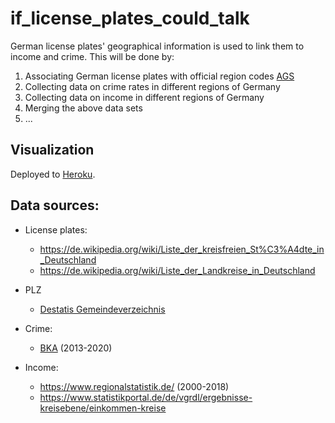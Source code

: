 # if_license_plates_could_talk

German license plates' geographical information is used to link them to income and crime. This will be done by:

1. Associating German license plates with official region codes [AGS](https://de.wikipedia.org/wiki/Amtlicher_Gemeindeschl%C3%BCssel)
2. Collecting data on crime rates in different regions of Germany
3. Collecting data on income in different regions of Germany
4. Merging the above data sets
5. ...

## Visualization

Deployed to [Heroku](https://license-plates-talk.herokuapp.com/).

## Data sources:

- License plates:
    - https://de.wikipedia.org/wiki/Liste_der_kreisfreien_St%C3%A4dte_in_Deutschland
    - https://de.wikipedia.org/wiki/Liste_der_Landkreise_in_Deutschland
- PLZ
    - [Destatis Gemeindeverzeichnis](https://www.destatis.de/DE/Themen/Laender-Regionen/Regionales/Gemeindeverzeichnis/Administrativ/Archiv/GVAuszugQ/AuszugGV2QAktuell.html;jsessionid=8274FBC848E650875A15A3184CC48E06.live732)
- Crime:
    - [BKA](https://www.bka.de/DE/AktuelleInformationen/StatistikenLagebilder/PolizeilicheKriminalstatistik/PKS2017/BKATabellen/bkaTabellenLaenderKreiseStaedteFaelle.html) (2013-2020)

- Income:
    - https://www.regionalstatistik.de/ (2000-2018)
    - https://www.statistikportal.de/de/vgrdl/ergebnisse-kreisebene/einkommen-kreise
